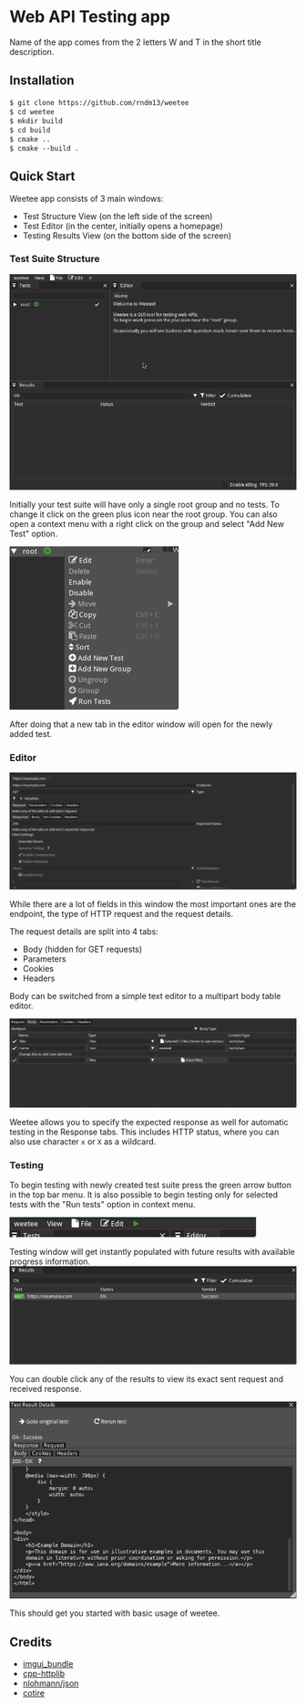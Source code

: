 # Web API Testing app
Name of the app comes from the 2 letters W and T in the short title description.

## Installation
```
$ git clone https://github.com/rndm13/weetee 
$ cd weetee
$ mkdir build
$ cd build
$ cmake ..
$ cmake --build .
```

## Quick Start

Weetee app consists of 3 main windows:
- Test Structure View (on the left side of the screen)
- Test Editor (in the center, initially opens a homepage)
- Testing Results View (on the bottom side of the screen)

### Test Suite Structure

![App View](README_assets/app.png)

Initially your test suite will have only a single root group and no tests. To change it click on the green plus icon near the root group.
You can also open a context menu with a right click on the group and select "Add New Test" option.

![Add a test](README_assets/add_test.png)

After doing that a new tab in the editor window will open for the newly added test.

### Editor

![Editor window for new test](README_assets/editor_new_test.png)

While there are a lot of fields in this window the most important ones are the endpoint, the type of HTTP request and the request details.

The request details are split into 4 tabs:
- Body (hidden for GET requests)
- Parameters
- Cookies
- Headers

Body can be switched from a simple text editor to a multipart body table editor.

![Multipart body](README_assets/multipart_body.png)

Weetee allows you to specify the expected response as well for automatic testing in the Response tabs.
This includes HTTP status, where you can also use character `x` or `X` as a wildcard.

### Testing

To begin testing with newly created test suite press the green arrow button in the top bar menu.
It is also possible to begin testing only for selected tests with the "Run tests" option in context menu.

![Start Testing Button](README_assets/start_testing_button.png)

Testing window will get instantly populated with future results with available progress information.
![Testing Results](README_assets/results_window.png)

You can double click any of the results to view its exact sent request and received response.

![Testing Result Details](README_assets/result_details.png)

This should get you started with basic usage of weetee.

## Credits
- [imgui_bundle](https://github.com/pthom/imgui_bundle) 
- [cpp-httplib](https://github.com/yhirose/cpp-httplib) 
- [nlohmann/json](https://github.com/nlohmann/json)
- [cotire](https://github.com/sakra/cotire)

